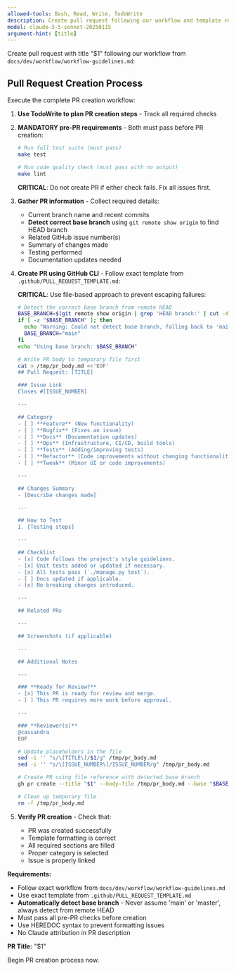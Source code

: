 ```yaml
---
allowed-tools: Bash, Read, Write, TodoWrite
description: Create pull request following our workflow and template requirements
model: claude-3-5-sonnet-20250115
argument-hint: [title]
---
```


Create pull request with title "$1" following our workflow from `docs/dev/workflow/workflow-guidelines.md`:

## Pull Request Creation Process

Execute the complete PR creation workflow:

1. **Use TodoWrite to plan PR creation steps** - Track all required checks

2. **MANDATORY pre-PR requirements** - Both must pass before PR creation:
   ```bash
   # Run full test suite (must pass)
   make test

   # Run code quality check (must pass with no output)
   make lint
   ```
   **CRITICAL**: Do not create PR if either check fails. Fix all issues first.

3. **Gather PR information** - Collect required details:
   - Current branch name and recent commits
   - **Detect correct base branch** using `git remote show origin` to find HEAD branch
   - Related GitHub issue number(s)
   - Summary of changes made
   - Testing performed
   - Documentation updates needed

4. **Create PR using GitHub CLI** - Follow exact template from `.github/PULL_REQUEST_TEMPLATE.md`:

   **CRITICAL**: Use file-based approach to prevent escaping failures:
   ```bash
   # Detect the correct base branch from remote HEAD
   BASE_BRANCH=$(git remote show origin | grep 'HEAD branch:' | cut -d' ' -f5)
   if [ -z "$BASE_BRANCH" ]; then
     echo "Warning: Could not detect base branch, falling back to 'main'"
     BASE_BRANCH="main"
   fi
   echo "Using base branch: $BASE_BRANCH"

   # Write PR body to temporary file first
   cat > /tmp/pr_body.md <<'EOF'
   ## Pull Request: [TITLE]

   ### Issue Link
   Closes #[ISSUE_NUMBER]

   ---

   ## Category
   - [ ] **Feature** (New functionality)
   - [ ] **Bugfix** (Fixes an issue)
   - [ ] **Docs** (Documentation updates)
   - [ ] **Ops** (Infrastructure, CI/CD, build tools)
   - [ ] **Tests** (Adding/improving tests)
   - [ ] **Refactor** (Code improvements without changing functionality)
   - [ ] **Tweak** (Minor UI or code improvements)

   ---

   ## Changes Summary
   - [Describe changes made]

   ---

   ## How to Test
   1. [Testing steps]

   ---

   ## Checklist
   - [x] Code follows the project's style guidelines.
   - [x] Unit tests added or updated if necessary.
   - [x] All tests pass (`./manage.py test`).
   - [ ] Docs updated if applicable.
   - [x] No breaking changes introduced.

   ---

   ## Related PRs

   ---

   ## Screenshots (if applicable)

   ---

   ## Additional Notes

   ---

   ### **Ready for Review?**
   - [x] This PR is ready for review and merge.
   - [ ] This PR requires more work before approval.

   ---

   ### **Reviewer(s)**
   @cassandra
   EOF

   # Update placeholders in the file
   sed -i '' "s/\[TITLE\]/$1/g" /tmp/pr_body.md
   sed -i '' "s/\[ISSUE_NUMBER\]/ISSUE_NUMBER/g" /tmp/pr_body.md

   # Create PR using file reference with detected base branch
   gh pr create --title "$1" --body-file /tmp/pr_body.md --base "$BASE_BRANCH"

   # Clean up temporary file
   rm -f /tmp/pr_body.md
   ```

5. **Verify PR creation** - Check that:
   - PR was created successfully
   - Template formatting is correct
   - All required sections are filled
   - Proper category is selected
   - Issue is properly linked

**Requirements:**
- Follow exact workflow from `docs/dev/workflow/workflow-guidelines.md`
- Use exact template from `.github/PULL_REQUEST_TEMPLATE.md`
- **Automatically detect base branch** - Never assume 'main' or 'master', always detect from remote HEAD
- Must pass all pre-PR checks before creation
- Use HEREDOC syntax to prevent formatting issues
- No Claude attribution in PR description

**PR Title:** "$1"

Begin PR creation process now.
